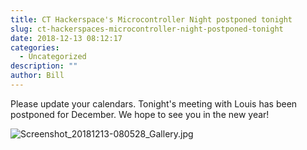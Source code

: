 ```yaml
---
title: CT Hackerspace's Microcontroller Night postponed tonight
slug: ct-hackerspaces-microcontroller-night-postponed-tonight
date: 2018-12-13 08:12:17
categories:
  - Uncategorized
description: ""
author: Bill
---
```



Please update your calendars. Tonight's meeting with Louis has been postponed for December. We hope to see you in the new year!

![Screenshot_20181213-080528_Gallery.jpg](/uploads/2018/12/Screenshot_20181213-080528_Gallery.jpg)
